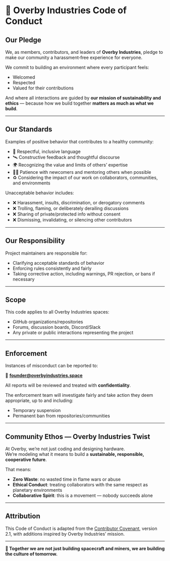 # 🌌 Overby Industries Code of Conduct

## Our Pledge
We, as members, contributors, and leaders of **Overby Industries**, pledge to make our community a harassment‑free experience for everyone.  

We commit to building an environment where every participant feels:
- Welcomed  
- Respected  
- Valued for their contributions  

And where all interactions are guided by **our mission of sustainability and ethics** — because how we build together **matters as much as what we build**.  

---

## Our Standards
Examples of positive behavior that contributes to a healthy community:

- 🚀 Respectful, inclusive language  
- 🛰 Constructive feedback and thoughtful discourse  
- 🌍 Recognizing the value and limits of others’ expertise  
- 🧑‍🚀 Patience with newcomers and mentoring others when possible  
- ♻️ Considering the impact of our work on collaborators, communities, and environments  

Unacceptable behavior includes:

- ❌ Harassment, insults, discrimination, or derogatory comments  
- ❌ Trolling, flaming, or deliberately derailing discussions  
- ❌ Sharing of private/protected info without consent  
- ❌ Dismissing, invalidating, or silencing other contributors  

---

## Our Responsibility
Project maintainers are responsible for:

- Clarifying acceptable standards of behavior  
- Enforcing rules consistently and fairly  
- Taking corrective action, including warnings, PR rejection, or bans if necessary  

---

## Scope
This code applies to all Overby Industries spaces:
- GitHub organizations/repositories  
- Forums, discussion boards, Discord/Slack  
- Any private or public interactions representing the project  

---

## Enforcement
Instances of misconduct can be reported to:

📧 **founder@overbyindustries.space**

All reports will be reviewed and treated with **confidentiality**.  

The enforcement team will investigate fairly and take action they deem appropriate, up to and including:
- Temporary suspension  
- Permanent ban from repositories/communities  

---

## Community Ethos — Overby Industries Twist
At Overby, we’re not just coding and designing hardware.  
We’re modeling what it means to build a **sustainable, responsible, cooperative future**.  

That means:
- **Zero Waste**: no wasted time in flame wars or abuse  
- **Ethical Conduct**: treating collaborators with the same respect as planetary environments  
- **Collaborative Spirit**: this is a movement — nobody succeeds alone  

---

## Attribution
This Code of Conduct is adapted from the [Contributor Covenant](https://www.contributor-covenant.org), version 2.1, with additions inspired by Overby Industries’ mission.

---

**💫 Together we are not just building spacecraft and miners, we are building the culture of tomorrow.**
